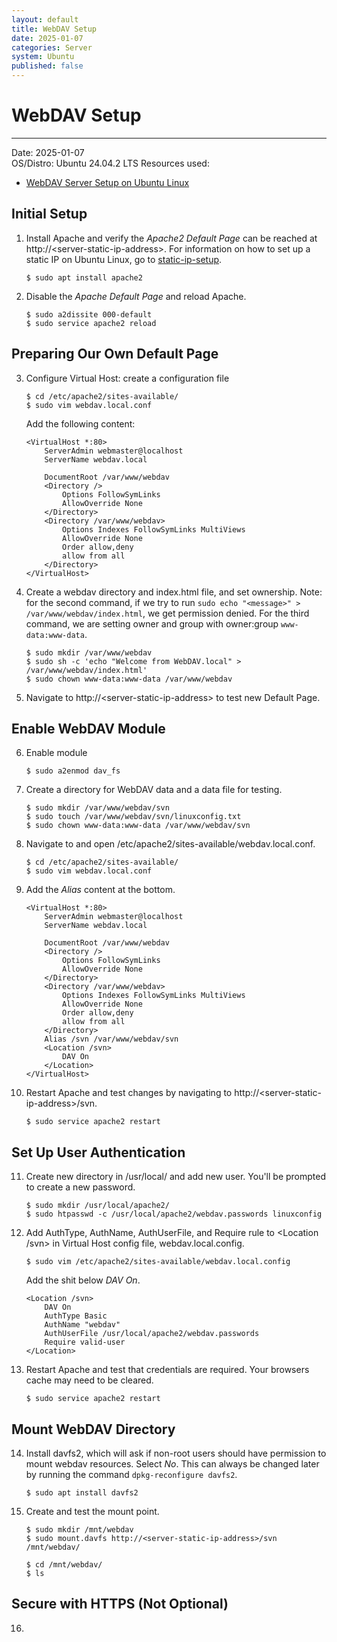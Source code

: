 ```yaml
---
layout: default
title: WebDAV Setup
date: 2025-01-07
categories: Server
system: Ubuntu
published: false
---
```


# WebDAV Setup

---

Date: 2025-01-07  
OS/Distro: Ubuntu 24.04.2 LTS
Resources used:  
- [WebDAV Server Setup on Ubuntu Linux](https://linuxconfig.org/webdav-server-setup-on-ubuntu-linux)  

## Initial Setup
1. Install Apache and verify the _Apache2 Default Page_ can be reached at http://\<server-static-ip-address\>. For information on how to set up a static IP on Ubuntu Linux, go to [static-ip-setup](./static-ip-setup.md).

    ```
    $ sudo apt install apache2
    ```

2. Disable the _Apache Default Page_ and reload Apache.

    ```
    $ sudo a2dissite 000-default
    $ sudo service apache2 reload
    ```

## Preparing Our Own Default Page
3. Configure Virtual Host: create a configuration file

    ```
    $ cd /etc/apache2/sites-available/
    $ sudo vim webdav.local.conf
    ```
    Add the following content:
    ```
    <VirtualHost *:80>
        ServerAdmin webmaster@localhost
        ServerName webdav.local
        
        DocumentRoot /var/www/webdav
        <Directory />
            Options FollowSymLinks
            AllowOverride None
        </Directory>
        <Directory /var/www/webdav>
            Options Indexes FollowSymLinks MultiViews
            AllowOverride None
            Order allow,deny
            allow from all
        </Directory>
    </VirtualHost>
    ```

4. Create a webdav directory and index.html file, and set ownership. Note: for the second command, if we try to run `sudo echo "<message>" > /var/www/webdav/index.html`, we get permission denied. For the third command, we are setting owner and group with owner:group `www-data:www-data`.

    ```
    $ sudo mkdir /var/www/webdav
    $ sudo sh -c 'echo "Welcome from WebDAV.local" > /var/www/webdav/index.html'
    $ sudo chown www-data:www-data /var/www/webdav
    ```

5. Navigate to http://\<server-static-ip-address\> to test new Default Page.

## Enable WebDAV Module
6. Enable module

    ```
    $ sudo a2enmod dav_fs
    ```

7. Create a directory for WebDAV data and a data file for testing.

    ```
    $ sudo mkdir /var/www/webdav/svn
    $ sudo touch /var/www/webdav/svn/linuxconfig.txt
    $ sudo chown www-data:www-data /var/www/webdav/svn
    ```

8. Navigate to and open /etc/apache2/sites-available/webdav.local.conf.

    ```
    $ cd /etc/apache2/sites-available/
    $ sudo vim webdav.local.conf
    ```

9. Add the _Alias_ content at the bottom.

    ```
    <VirtualHost *:80>
        ServerAdmin webmaster@localhost
        ServerName webdav.local
        
        DocumentRoot /var/www/webdav
        <Directory />
            Options FollowSymLinks
            AllowOverride None
        </Directory>
        <Directory /var/www/webdav>
            Options Indexes FollowSymLinks MultiViews
            AllowOverride None
            Order allow,deny
            allow from all
        </Directory>
        Alias /svn /var/www/webdav/svn
        <Location /svn>
            DAV On
        </Location>
    </VirtualHost>
    ```

10. Restart Apache and test changes by navigating to http://\<server-static-ip-address\>/svn.

    ```
    $ sudo service apache2 restart
    ```

## Set Up User Authentication
11. Create new directory in /usr/local/ and add new user. You'll be prompted to create a new password.

    ```
    $ sudo mkdir /usr/local/apache2/
    $ sudo htpasswd -c /usr/local/apache2/webdav.passwords linuxconfig
    ```

12. Add AuthType, AuthName, AuthUserFile, and Require rule to <Location /svn> in Virtual Host config file, webdav.local.config.

    ```
    $ sudo vim /etc/apache2/sites-available/webdav.local.config
    ```
    Add the shit below _DAV On_.
    ```
    <Location /svn>
        DAV On
        AuthType Basic
        AuthName "webdav"
        AuthUserFile /usr/local/apache2/webdav.passwords
        Require valid-user
    </Location>
    ```

13. Restart Apache and test that credentials are required. Your browsers cache may need to be cleared.

    ```
    $ sudo service apache2 restart
    ```

## Mount WebDAV Directory
14. Install davfs2, which will ask if non-root users should have permission to mount webdav resources. Select _No_. This can always be changed later by running the command `dpkg-reconfigure davfs2`.

    ```
    $ sudo apt install davfs2
    ```

15. Create and test the mount point.

    ```
    $ sudo mkdir /mnt/webdav
    $ sudo mount.davfs http://<server-static-ip-address>/svn /mnt/webdav/
    ```

    ```
    $ cd /mnt/webdav/
    $ ls
    ```

## Secure with HTTPS (Not Optional)
16. 
